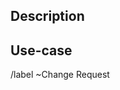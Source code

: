 <!--
Use this template to suggest small scale changes, like missing properties/functions or quality of life features.
If you want to suggest big features or major rewrite, please use the `Feature Request` template instead. 
-->

## Description
<!--
REQUIRED

Describe the changes you wish to propose, give a short motivation for why this should be added to Kord and
include links to the master branch classes that would be affected by this change.
-->

## Use-case
<!--
OPTIONAL

Provide a code snippet of how your suggestion would be used, if applicable.
-->

<!-- Quick actions -->
/label ~Change Request
